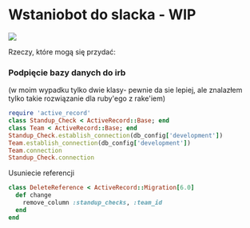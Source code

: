 <h1>Wstaniobot do slacka - WIP</h1>

![](https://media.tenor.com/images/4f5ec4401107eebf42f42093ffb1472f/tenor.gif)

Rzeczy, które mogą się przydać:

<h3>Podpięcie bazy danych do irb</h3>

(w moim wypadku tylko dwie klasy-
pewnie da sie lepiej, ale znalazłem tylko takie rozwiązanie dla ruby'ego z rake'iem)
```ruby
require 'active_record'
class Standup_Check < ActiveRecord::Base; end
class Team < ActiveRecord::Base; end
Standup_Check.establish_connection(db_config['development'])
Team.establish_connection(db_config['development'])
Team.connection
Standup_Check.connection
```
Usuniecie referencji 
```ruby
class DeleteReference < ActiveRecord::Migration[6.0]
  def change
    remove_column :standup_checks, :team_id
  end
end

```